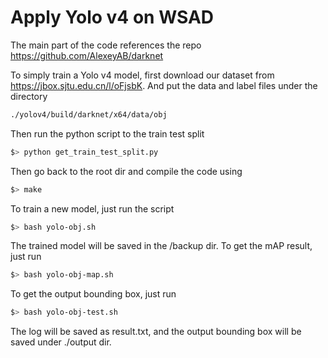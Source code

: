 # Apply Yolo v4 on WSAD

The main part of the code references the repo https://github.com/AlexeyAB/darknet

To simply train a Yolo v4 model, first download our dataset from https://jbox.sjtu.edu.cn/l/oFjsbK. And put the data and label files under the directory

```bash
./yolov4/build/darknet/x64/data/obj
```
Then run the python script to the train test split

```bash
$> python get_train_test_split.py
```

Then go back to the root dir and compile the code using
```bash
$> make
```
To train a new model, just run the script
```bash
$> bash yolo-obj.sh
```
The trained model will be saved in the /backup dir. To get the mAP result, just run
```bash
$> bash yolo-obj-map.sh
```
To get the output bounding box, just run
```bash
$> bash yolo-obj-test.sh
```
The log will be saved as result.txt, and the output bounding box will be saved under ./output dir.